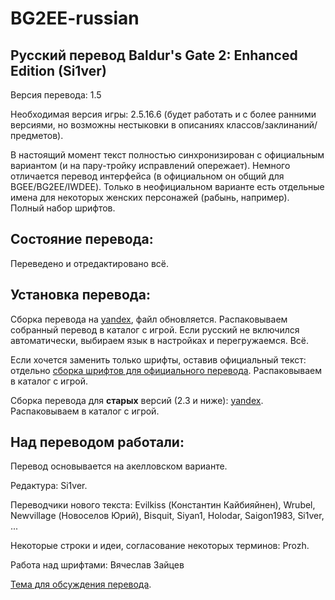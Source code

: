 BG2EE-russian
=============

Русский перевод Baldur's Gate 2: Enhanced Edition (Si1ver)
----------------------------------------------------------
Версия перевода: 1.5

Необходимая версия игры: 2.5.16.6 (будет работать и с более ранними версиями, но возможны нестыковки в описаниях классов/заклинаний/предметов).

В настоящий момент текст полностью синхронизирован с официальным вариантом (и на пару-тройку исправлений опережает). Немного отличается перевод интерфейса (в официальном он общий для BGEE/BG2EE/IWDEE). Только в неофициальном варианте есть отдельные имена для некоторых женских персонажей (рабынь, например). Полный набор шрифтов.

Состояние перевода:
-------------------
Переведено и отредактировано всё.

Установка перевода:
-------------------
Сборка перевода на [yandex](https://yadi.sk/d/kfKpvTiZpdcgJ), файл обновляется.
Распаковываем собранный перевод в каталог с игрой.
Если русский не включился автоматически, выбираем язык в настройках и перегружаемся.
Всё.

Если хочется заменить только шрифты, оставив официальный текст: отдельно [сборка шрифтов для официального перевода](https://yadi.sk/d/FOwqGtSe3VmF2k). Распаковываем в каталог с игрой.

Сборка перевода для **старых** версий (2.3 и ниже): [yandex](https://yadi.sk/d/gGXUC8yR3Ybcqi). Распаковываем в каталог с игрой.

Над переводом работали:
-----------------------
Перевод основывается на акелловском варианте.

Редактура: Si1ver.

Переводчики нового текста:
Evilkiss (Константин Кайбияйнен),
Wrubel,
Newvillage (Новоселов Юрий),
Bisquit,
Siyan1,
Holodar,
Saigon1983,
Si1ver,
...

Некоторые строки и идеи, согласование некоторых терминов: Prozh.

Работа над шрифтами: Вячеслав Зайцев

[Тема для обсуждения перевода](http://www.arcanecoast.ru/forum/viewtopic.php?f=8&t=965).
